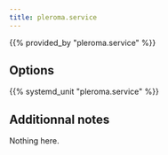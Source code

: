 ```yaml
---
title: pleroma.service
---
```


{{% provided_by "pleroma.service" %}}

## Options

{{% systemd_unit "pleroma.service" %}}

## Additionnal notes

Nothing here.
